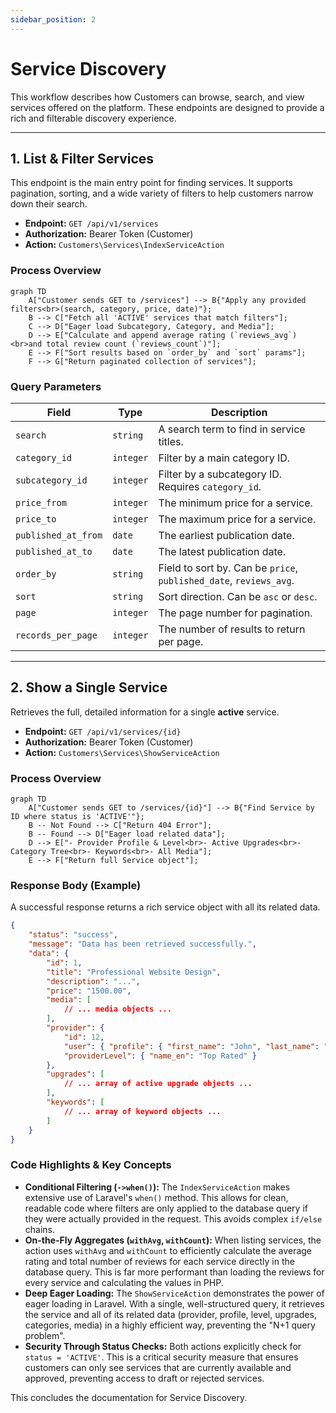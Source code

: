 ```yaml
---
sidebar_position: 2
---
```


# Service Discovery

This workflow describes how Customers can browse, search, and view services offered on the platform. These endpoints are designed to provide a rich and filterable discovery experience.

---

## 1. List & Filter Services

This endpoint is the main entry point for finding services. It supports pagination, sorting, and a wide variety of filters to help customers narrow down their search.

-   **Endpoint:** `GET /api/v1/services`
-   **Authorization:** Bearer Token (Customer)
-   **Action:** `Customers\Services\IndexServiceAction`

### Process Overview
```mermaid
graph TD
    A["Customer sends GET to /services"] --> B{"Apply any provided filters<br>(search, category, price, date)"};
    B --> C["Fetch all 'ACTIVE' services that match filters"];
    C --> D["Eager load Subcategory, Category, and Media"];
    D --> E["Calculate and append average rating (`reviews_avg`)<br>and total review count (`reviews_count`)"];
    E --> F["Sort results based on `order_by` and `sort` params"];
    F --> G["Return paginated collection of services"];
```

### Query Parameters

| Field              | Type      | Description                                                    |
| ------------------ | --------- | -------------------------------------------------------------- |
| `search`           | `string`  | A search term to find in service titles.                       |
| `category_id`      | `integer` | Filter by a main category ID.                                  |
| `subcategory_id`   | `integer` | Filter by a subcategory ID. Requires `category_id`.            |
| `price_from`       | `integer` | The minimum price for a service.                               |
| `price_to`         | `integer` | The maximum price for a service.                               |
| `published_at_from`| `date`    | The earliest publication date.                                 |
| `published_at_to`  | `date`    | The latest publication date.                                   |
| `order_by`         | `string`  | Field to sort by. Can be `price`, `published_date`, `reviews_avg`. |
| `sort`             | `string`  | Sort direction. Can be `asc` or `desc`.                        |
| `page`             | `integer` | The page number for pagination.                                |
| `records_per_page` | `integer` | The number of results to return per page.                      |

---

## 2. Show a Single Service

Retrieves the full, detailed information for a single **active** service.

-   **Endpoint:** `GET /api/v1/services/{id}`
-   **Authorization:** Bearer Token (Customer)
-   **Action:** `Customers\Services\ShowServiceAction`

### Process Overview
```mermaid
graph TD
    A["Customer sends GET to /services/{id}"] --> B{"Find Service by ID where status is 'ACTIVE'"};
    B -- Not Found --> C["Return 404 Error"];
    B -- Found --> D["Eager load related data"];
    D --> E["- Provider Profile & Level<br>- Active Upgrades<br>- Category Tree<br>- Keywords<br>- All Media"];
    E --> F["Return full Service object"];
```

### Response Body (Example)
A successful response returns a rich service object with all its related data.
```json
{
    "status": "success",
    "message": "Data has been retrieved successfully.",
    "data": {
        "id": 1,
        "title": "Professional Website Design",
        "description": "...",
        "price": "1500.00",
        "media": [
            // ... media objects ...
        ],
        "provider": {
            "id": 12,
            "user": { "profile": { "first_name": "John", "last_name": "Doe" } },
            "providerLevel": { "name_en": "Top Rated" }
        },
        "upgrades": [
            // ... array of active upgrade objects ...
        ],
        "keywords": [
            // ... array of keyword objects ...
        ]
    }
}
```

### Code Highlights & Key Concepts

*   **Conditional Filtering (`->when()`):** The `IndexServiceAction` makes extensive use of Laravel's `when()` method. This allows for clean, readable code where filters are only applied to the database query if they were actually provided in the request. This avoids complex `if/else` chains.
*   **On-the-Fly Aggregates (`withAvg`, `withCount`):** When listing services, the action uses `withAvg` and `withCount` to efficiently calculate the average rating and total number of reviews for each service directly in the database query. This is far more performant than loading the reviews for every service and calculating the values in PHP.
*   **Deep Eager Loading:** The `ShowServiceAction` demonstrates the power of eager loading in Laravel. With a single, well-structured query, it retrieves the service and all of its related data (provider, profile, level, upgrades, categories, media) in a highly efficient way, preventing the "N+1 query problem".
*   **Security Through Status Checks:** Both actions explicitly check for `status = 'ACTIVE'`. This is a critical security measure that ensures customers can only see services that are currently available and approved, preventing access to draft or rejected services.

This concludes the documentation for Service Discovery. 